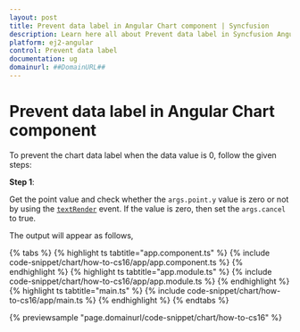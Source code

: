```yaml
---
layout: post
title: Prevent data label in Angular Chart component | Syncfusion
description: Learn here all about Prevent data label in Syncfusion Angular Chart component of Syncfusion Essential JS 2 and more.
platform: ej2-angular
control: Prevent data label 
documentation: ug
domainurl: ##DomainURL##
---
```


# Prevent data label in Angular Chart component

To prevent the chart data label when the data value is 0, follow the given steps:

**Step 1**:

Get the point value and check whether the `args.point.y` value is zero or not by using the
[`textRender`](https://ej2.syncfusion.com/angular/documentation/api/chart/chartModel/#textrender) event. If the value is zero,
then set the `args.cancel` to true.

The output will appear as follows,

{% tabs %}
{% highlight ts tabtitle="app.component.ts" %}
{% include code-snippet/chart/how-to-cs16/app/app.component.ts %}
{% endhighlight %}
{% highlight ts tabtitle="app.module.ts" %}
{% include code-snippet/chart/how-to-cs16/app/app.module.ts %}
{% endhighlight %}
{% highlight ts tabtitle="main.ts" %}
{% include code-snippet/chart/how-to-cs16/app/main.ts %}
{% endhighlight %}
{% endtabs %}
  
{% previewsample "page.domainurl/code-snippet/chart/how-to-cs16" %}
